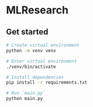 # MLResearch

## Get started

```bash
# Create virtual environment
python -m venv venv

# Enter virtual environment
./venv/bin/activate

# Install dependencies
pip install -r requirements.txt

# Run `main.py`
python main.py
```
